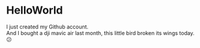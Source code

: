 # HelloWorld

I just created my Github account.  
And I bought a dji mavic air last month, this little bird broken its wings today.:confused:
